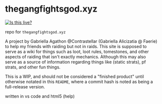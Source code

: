 # thegangfightsgod.xyz
[![Is this live?](https://github.com/Contrastellar/thegangfightsgod.xyz/actions/workflows/deploy.yaml/badge.svg)](https://github.com/Contrastellar/thegangfightsgod.xyz/actions/workflows/deploy.yaml)

repo for `thegangfightsgod.xyz`

A project by Gabriella Agathon @Contrastellar (Gabriella Alicizatia @ Faerie) to help my friends with raiding but not in raids. This site is supposed to serve as a wiki for things such as loot, loot rules, tomestones, and other aspects of raiding that isn't exactly mechanics. Although this may also serve as a source of information regarding things like (static strats), pf strats, and other fun things.

This is a WIP, and should not be considered a "finished product" until otherwise notated in this `README`, where a commit hash is noted as being a full-release version.

written in vs code and html5 (help)
